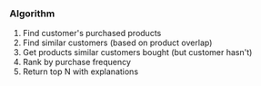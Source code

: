 ### Algorithm
1. Find customer's purchased products
2. Find similar customers (based on product overlap)
3. Get products similar customers bought (but customer hasn't)
4. Rank by purchase frequency
5. Return top N with explanations
